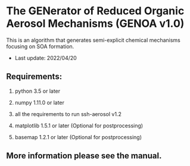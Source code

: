 # The GENerator of Reduced Organic Aerosol Mechanisms (GENOA v1.0)

This is an algorithm that generates semi-explicit chemical mechanisms focusing on SOA formation.

- Last update: 2022/04/20

 
Requirements:
--------------

1.	python 3.5 or later


2.	numpy 1.11.0 or later


3.	all the requirements to run ssh-aerosol v1.2

4.  matplotlib 1.5.1 or later (Optional for postprocessing)

5.  basemap 1.2.1 or later (Optional for postprocessing)


More information please see the manual.
-----
